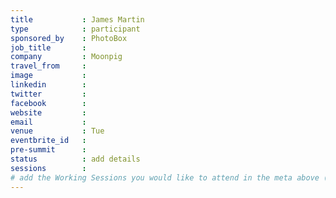 ```yaml
---
title           : James Martin
type            : participant
sponsored_by    : PhotoBox
job_title       :
company         : Moonpig
travel_from     :
image           :
linkedin        :
twitter         :
facebook        :
website         :
email           :
venue           : Tue
eventbrite_id   :
pre-summit      :
status          : add details
sessions        :
# add the Working Sessions you would like to attend in the meta above (use the session's title) e.g. sessions (one per line): -Security Playbooks Diagrams -Hackathon Daily Sessions
---
```


<!-- put more details about participant here -->
